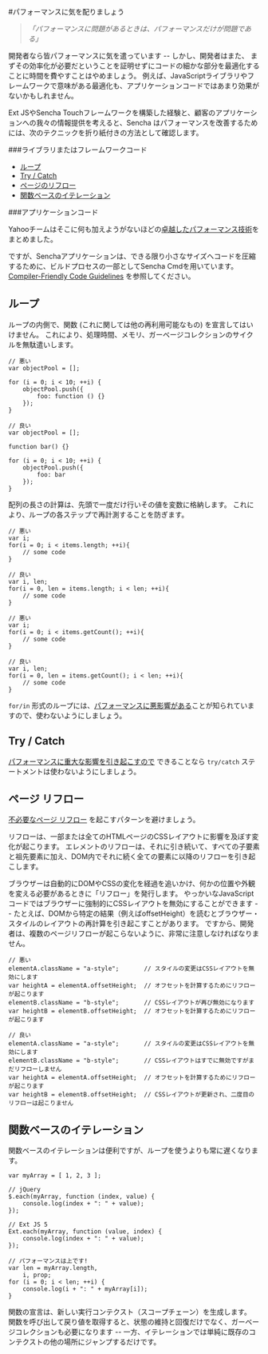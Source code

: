 #パフォーマンスに気を配りましょう

> *「パフォーマンスに問題があるときは、パフォーマンスだけが問題である」*

開発者なら皆パフォーマンスに気を遣っています -- しかし、開発者はまた、
まずその効率化が必要だということを証明せずにコードの細かな部分を最適化することに時間を費やすことはやめましょう。
例えば、JavaScriptライブラリやフレームワークで意味がある最適化も、アプリケーションコードではあまり効果がないかもしれません。

Ext JSやSencha Touchフレームワークを構築した経験と、顧客のアプリケーションへの我々の情報提供を考えると、Sencha はパフォーマンスを改善するためには、次のテクニックを折り紙付きの方法として確認します。

###ライブラリまたはフレームワークコード

  - [ループ](#Loops)
  - [Try / Catch](#Try_Catch)
  - [ページのリフロー](#Page_Reflow)
  - [関数ベースのイテレーション](#Function_Based_Iteration)

###アプリケーションコード

Yahooチームはそこに何も加えようがないほどの[卓越したパフォーマンス技術](https://developer.yahoo.com/performance/)をまとめました。

ですが、Senchaアプリケーションは、できる限り小さなサイズへコードを圧縮するために、ビルドプロセスの一部としてSencha Cmdを用いています。[Compiler-Friendly Code Guidelines](http://docs.sencha.com/cmd/5.x/cmd_compiler.html)
を参照してください。


## <a name="Loops" />ループ

ループの内側で、関数 (これに関しては他の再利用可能なもの) を宣言してはいけません。
これにより、処理時間、メモリ、ガーベージコレクションのサイクルを無駄遣いします。

    // 悪い
    var objectPool = [];

    for (i = 0; i < 10; ++i) {
        objectPool.push({
            foo: function () {}
        });
    }

    // 良い
    var objectPool = [];

    function bar() {}

    for (i = 0; i < 10; ++i) {
        objectPool.push({
            foo: bar
        });
    }

配列の長さの計算は、先頭で一度だけ行いその値を変数に格納します。
これにより、ループの各ステップで再計測することを防ぎます。

    // 悪い
    var i;
    for(i = 0; i < items.length; ++i){
        // some code
    }

    // 良い
    var i, len;
    for(i = 0, len = items.length; i < len; ++i){
        // some code
    }

    // 悪い
    var i;
    for(i = 0; i < items.getCount(); ++i){
        // some code
    }

    // 良い
    var i, len;
    for(i = 0, len = items.getCount(); i < len; ++i){
        // some code
    }

`for/in` 形式のループには、[パフォーマンスに悪影響がある](http://jsperf.com/for-in-vs-keys-vs-for)ことが知られていますので、使わないようにしましょう。

## <a name="Try_Catch" />Try / Catch

[パフォーマンスに重大な影響を引き起こすので](http://jsperf.com/try-catch-in-loop-cost/5)
できることなら `try/catch` ステートメントは使わないようにしましょう。

## <a name="Page_Reflow" />ページ リフロー

[不必要なページ リフロー](http://www.kellegous.com/j/2013/01/26/layout-performance/)
を起こすパターンを避けましょう。

リフローは、一部または全てのHTMLページのCSSレイアウトに影響を及ぼす変化が起こります。
エレメントのリフローは、それに引き続いて、すべての子要素と祖先要素に加え、DOM内でそれに続く全ての要素に以降のリフローを引き起こします。

ブラウザーは自動的にDOMやCSSの変化を経過を追いかけ、何かの位置や外観を変える必要があるときに「リフロー」を発行します。
やっかいなJavaScriptコードではブラウザーに強制的にCSSレイアウトを無効にすることができます -- たとえば、DOMから特定の結果（例えばoffsetHeight）を読むとブラウザー・スタイルのレイアウトの再計算を引き起こすことがあります。
ですから、開発者は、複数のページリフローが起こらないように、非常に注意しなければなりません。

    // 悪い
    elementA.className = "a-style";       // スタイルの変更はCSSレイアウトを無効にします
    var heightA = elementA.offsetHeight;  // オフセットを計算するためにリフローが起こります
    elementB.className = "b-style";       // CSSレイアウトが再び無効になります
    var heightB = elementB.offsetHeight;  // オフセットを計算するためにリフローが起こります

    // 良い
    elementA.className = "a-style";       // スタイルの変更はCSSレイアウトを無効にします
    elementB.className = "b-style";       // CSSレイアウトはすでに無効ですがまだリフローしません
    var heightA = elementA.offsetHeight;  // オフセットを計算するためにリフローが起こります
    var heightB = elementB.offsetHeight;  // CSSレイアウトが更新され、二度目のリフローは起こりません

## <a name="Function_Based_Iteration" />関数ベースのイテレーション

関数ベースのイテレーションは便利ですが、ループを使うよりも常に遅くなります。

    var myArray = [ 1, 2, 3 ];

    // jQuery
    $.each(myArray, function (index, value) {
        console.log(index + ": " + value);
    });

    // Ext JS 5
    Ext.each(myArray, function (value, index) {
        console.log(index + ": " + value);
    });

    // パフォーマンスは上です!
    var len = myArray.length,
        i, prop;
    for (i = 0; i < len; ++i) {
        console.log(i + ": " + myArray[i]);
    }

関数の宣言は、新しい実行コンテクスト（スコープチェーン）を生成します。
関数を呼び出して戻り値を取得すると、状態の維持と回復だけでなく、ガーベージコレクションも必要になります -- 一方、イテレーションでは単純に既存のコンテクストの他の場所にジャンプするだけです。
